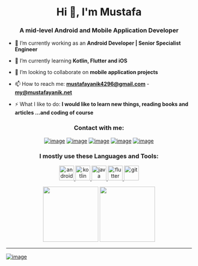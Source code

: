 <h1 align="center">Hi 👋, I'm Mustafa 
<h3 align="center">A mid-level Android and Mobile Application Developer</h3>

- 🔭 I’m currently working as an **Android Developer | Senior Specialist Engineer**
  
- 🌱 I’m currently learning **Kotlin, Flutter and iOS**

- 👯 I’m looking to collaborate on **mobile application projects**

- 📫 How to reach me: **mustafayanik4296@gmail.com** - **my@mustafayanik.net**

- ⚡ What I like to do: **I would like to learn new things, reading books and articles ...and coding of course**

<h3 align="center">Contact with me:</h3>
<div align="center">

[![image](https://img.shields.io/badge/WebSite-B99E64?style=for-the-badge&logo=webflow&logoColor=white)](https://www.mustafayanik.net/)
[![image](https://img.shields.io/badge/LinkedIn-0077B5?style=for-the-badge&logo=linkedin&logoColor=white)](https://www.linkedin.com/in/mustafa-yanik/)
[![image](https://img.shields.io/badge/Medium-12100E?style=for-the-badge&logo=medium&logoColor=white)](https://medium.com/@mustafayanik/)
[![image](https://img.shields.io/badge/Instagram-E4405F?style=for-the-badge&logo=instagram&logoColor=white)](https://www.instagram.com/mustafa.yanik.my/)
[![image](https://img.shields.io/badge/Gmail-D14836?style=for-the-badge&logo=gmail&logoColor=white)](mailto:mustafayanik4296@gmail.com)
  
</div>

<h3 align="center">I mostly use these Languages and Tools:</h3>

<p align="center"> 
  <a href="https://www.android.com/" target="_blank"> 
    <img src="https://www.freepnglogos.com/uploads/android-logo-png/android-logo-0.png" alt="android" width="40" height="40"/> 
  </a>
  <a href="https://kotlinlang.org/" target="_blank"> 
    <img src="https://brandslogos.com/wp-content/uploads/images/large/kotlin-logo.png" alt="kotlin" width="40" height="40"/> 
  </a>  
  <a href="https://java.com/" target="_blank"> 
    <img src="https://brandslogos.com/wp-content/uploads/images/large/java-logo-1.png" alt="java" width="40" height="40"/> 
  </a> 
  <a href="hhttps://flutter.dev/" target="_blank"> 
    <img src="https://www.kindpng.com/picc/m/355-3557482_flutter-logo-png-transparent-png.png" alt="flutter" width="40" height="40"/> 
  </a> 
  <a href="https://git-scm.com/" target="_blank"> 
    <img src="https://www.vectorlogo.zone/logos/git-scm/git-scm-icon.svg" alt="git" width="40" height="40"/> 
  </a>
</p>

<p align= "center">
  <img height= "150" src="https://github-readme-stats.vercel.app/api?username=mustafaynk&theme=react&show_icons=true&include_all_commits=true" />
  <img height= "150" src="https://github-readme-stats.vercel.app/api/top-langs/?username=mustafaynk&theme=react&layout=compact" />
</p>

------

[![image](https://img.shields.io/badge/Mustafa%20Yan%C4%B1k%20Github-007BFF?style=for-the-badge&logo=github&logoColor=white)](https://github.com/mustafaynk)
